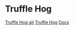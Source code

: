 # Truffle Hog

[Truffle Hog git](https://github.com/dxa4481/truffleHog)
[Truffle Hog](https://www.infoworld.com/article/3155904/security/git-hound-truffle-hog-root-out-github-leaks.html)
[Docs](https://fossbytes.com/hacker-trufflehog-secret-keys-github/)